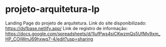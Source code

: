 # projeto-arquitetura-lp
Landing Page do projeto de arquitetura.
Link do site disponibilizado: https://dsfbase.netlify.app/
Link de registro de informação: https://docs.google.com/spreadsheets/d/1lufPws4siCKwzmQs5UfMv9xm_HP_COjWmJ69hxwq7-4/edit?usp=sharing
